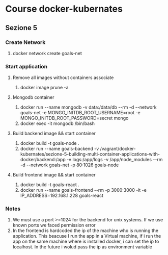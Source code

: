 # Course docker-kubernates

## Sezione 5

### Create Network

1. docker network create goals-net

### Start application

1. Remove all images without containers associate
   1. docker image prune -a
   
1. Mongodb container
    1. docker run --name mongodb -v data:/data/db --rm -d --network goals-net -e MONGO_INITDB_ROOT_USERNAME=root -e MONGO_INITDB_ROOT_PASSWORD=secret mongo
	1. docker exec -it mongodb /bin/bash
  
1. Build backend image && start container
    1. docker build -t goals-node .
    1. docker run --name goals-backend -v /vagrant/docker-kubernates/sezione-5-building-multi-container-applications-with-docker/backend:/app -v logs:/app/logs -v /app/node_modules --rm -d --network goals-net -p 80:1026 goals-node

1. Build frontend image && start container
	1. docker build -t goals-react .
	1. docker run --name goals-frontend --rm -p 3000:3000 -it -e IP_ADDRESS=192.168.1.228 goals-react


### Notes

1. We must use a port >=1024 for the backend for unix systems. If we use known ports we faced permission error
1. In the frontend is hardcoded the ip of the machine who is running the application. This beacuse I run the app in a Virtual machine, if i run the app on the same machine where is installed docker, i can set the ip to localhost. In the future i wolud pass the ip as environment variable 
